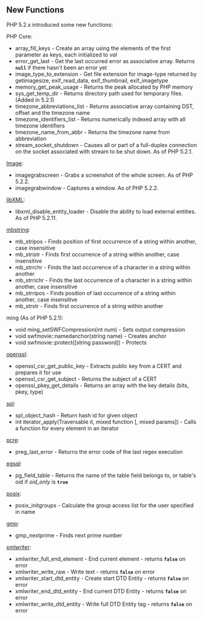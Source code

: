New Functions
-------------

PHP 5.2.x introduced some new functions:

PHP Core:

-   <span class="simpara"> <span
    class="function">array\_fill\_keys</span> - Create an array using
    the elements of the first parameter as keys, each initialized to
    *val* </span>
-   <span class="simpara"> <span
    class="function">error\_get\_last</span> - Get the last occurred
    error as associative array. Returns **`null`** if there hasn't been
    an error yet </span>
-   <span class="simpara"> <span
    class="function">image\_type\_to\_extension</span> - Get file
    extension for image-type returned by <span
    class="function">getimagesize</span>, <span
    class="function">exif\_read\_data</span>, <span
    class="function">exif\_thumbnail</span>, <span
    class="function">exif\_imagetype</span> </span>
-   <span class="simpara"> <span
    class="function">memory\_get\_peak\_usage</span> - Returns the peak
    allocated by PHP memory </span>
-   <span class="simpara"> <span
    class="function">sys\_get\_temp\_dir</span> - Returns directory path
    used for temporary files. (Added in 5.2.1) </span>
-   <span class="simpara"> <span
    class="function">timezone\_abbreviations\_list</span> - Returns
    associative array containing DST, offset and the timezone name
    </span>
-   <span class="simpara"> <span
    class="function">timezone\_identifiers\_list</span> - Returns
    numerically indexed array with all timezone identifiers </span>
-   <span class="simpara"> <span
    class="function">timezone\_name\_from\_abbr</span> - Returns the
    timezone name from abbreviation </span>
-   <span class="simpara"> <span
    class="function">stream\_socket\_shutdown</span> - Causes all or
    part of a full-duplex connection on the socket associated with
    stream to be shut down. As of PHP 5.2.1. </span>

<a href="/ref/image.html" class="link">Image</a>:

-   <span class="simpara"> <span
    class="function">imagegrabscreen</span> - Grabs a screenshot of the
    whole screen. As of PHP 5.2.2. </span>
-   <span class="simpara"> <span
    class="function">imagegrabwindow</span> - Captures a window. As of
    PHP 5.2.2. </span>

<a href="/book/libxml.html" class="link">libXML</a>:

-   <span class="simpara"> <span
    class="function">libxml\_disable\_entity\_loader</span> - Disable
    the ability to load external entities. As of PHP 5.2.11. </span>

<a href="/ref/mbstring.html" class="link">mbstring</a>:

-   <span class="simpara"> <span class="function">mb\_stripos</span> -
    Finds position of first occurrence of a string within another, case
    insensitive </span>
-   <span class="simpara"> <span class="function">mb\_stristr</span> -
    Finds first occurrence of a string within another, case insensitive
    </span>
-   <span class="simpara"> <span class="function">mb\_strrchr</span> -
    Finds the last occurrence of a character in a string within another
    </span>
-   <span class="simpara"> <span class="function">mb\_strrichr</span> -
    Finds the last occurrence of a character in a string within another,
    case insensitive </span>
-   <span class="simpara"> <span class="function">mb\_strripos</span> -
    Finds position of last occurrence of a string within another, case
    insensitive </span>
-   <span class="simpara"> <span class="function">mb\_strstr</span> -
    Finds first occurrence of a string within another </span>

ming (As of PHP 5.2.1):

-   <span class="simpara"> void ming\_setSWFCompression(int num) - Sets
    output compression </span>
-   <span class="simpara"> void swfmovie::namedanchor(string name) -
    Creates anchor </span>
-   <span class="simpara"> void swfmovie::protect(\[string password\]) -
    Protects </span>

<a href="/ref/openssl.html" class="link">openssl</a>:

-   <span class="simpara"> <span
    class="function">openssl\_csr\_get\_public\_key</span> - Extracts
    public key from a CERT and prepares it for use </span>
-   <span class="simpara"> <span
    class="function">openssl\_csr\_get\_subject</span> - Returns the
    subject of a CERT </span>
-   <span class="simpara"> <span
    class="function">openssl\_pkey\_get\_details</span> - Returns an
    array with the key details (bits, pkey, type) </span>

<a href="/ref/spl.html" class="link">spl</a>:

-   <span class="simpara"> <span
    class="function">spl\_object\_hash</span> - Return hash id for given
    object </span>
-   <span class="simpara"> int iterator\_apply(Traversable it, mixed
    function \[, mixed params\]) - Calls a function for every element in
    an iterator </span>

<a href="/ref/pcre.html" class="link">pcre</a>:

-   <span class="simpara"> <span
    class="function">preg\_last\_error</span> - Returns the error code
    of the last regex execution </span>

<a href="/book/pgsql.html#PostgreSQL%20Functions" class="link">pgsql</a>:

-   <span class="simpara"> <span
    class="function">pg\_field\_table</span> - Returns the name of the
    table field belongs to, or table's oid if *oid\_only* is **`true`**
    </span>

<a href="/ref/posix.html" class="link">posix</a>:

-   <span class="simpara"> <span
    class="function">posix\_initgroups</span> - Calculate the group
    access list for the user specified in name </span>

<a href="/ref/gmp.html" class="link">gmp</a>:

-   <span class="simpara"> <span
    class="function">gmp\_nextprime</span> - Finds next prime number
    </span>

<a href="/ref/xmlwriter.html" class="link">xmlwriter</a>:

-   <span class="simpara"> <span
    class="function">xmlwriter\_full\_end\_element</span> - End current
    element - returns **`false`** on error </span>
-   <span class="simpara"> <span
    class="function">xmlwriter\_write\_raw</span> - Write text - returns
    **`false`** on error </span>
-   <span class="simpara"> <span
    class="function">xmlwriter\_start\_dtd\_entity</span> - Create start
    DTD Entity - returns **`false`** on error </span>
-   <span class="simpara"> <span
    class="function">xmlwriter\_end\_dtd\_entity</span> - End current
    DTD Entity - returns **`false`** on error </span>
-   <span class="simpara"> <span
    class="function">xmlwriter\_write\_dtd\_entity</span> - Write full
    DTD Entity tag - returns **`false`** on error </span>
